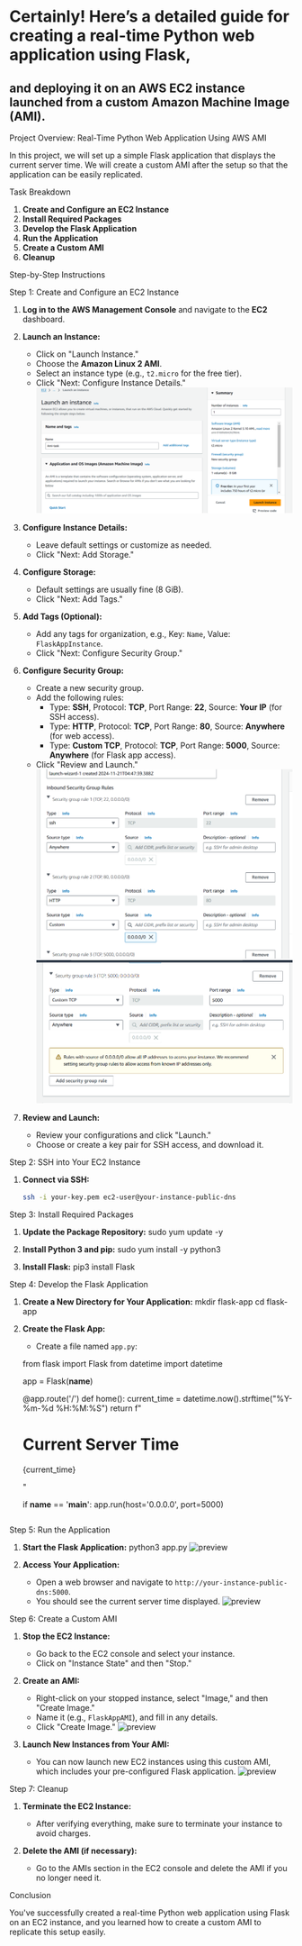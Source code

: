 # Certainly! Here’s a detailed guide for creating a real-time Python web application using Flask, 
## and deploying it on an AWS EC2 instance launched from a custom Amazon Machine Image (AMI).

Project Overview: Real-Time Python Web Application Using AWS AMI

In this project, we will set up a simple Flask application that displays the current server time.
We will create a custom AMI after the setup so that the application can be easily replicated.

Task Breakdown

1. **Create and Configure an EC2 Instance**
2. **Install Required Packages**
3. **Develop the Flask Application**
4. **Run the Application**
5. **Create a Custom AMI**
6. **Cleanup**

Step-by-Step Instructions

Step 1: Create and Configure an EC2 Instance

1. **Log in to the AWS Management Console** and navigate to the **EC2** dashboard.

2. **Launch an Instance:**
   - Click on "Launch Instance."
   - Choose the **Amazon Linux 2 AMI**.
   - Select an instance type (e.g., `t2.micro` for the free tier).
   - Click "Next: Configure Instance Details."
   ![preview](./Images/ami-1.png)

3. **Configure Instance Details:**
   - Leave default settings or customize as needed.
   - Click "Next: Add Storage."

4. **Configure Storage:**
   - Default settings are usually fine (8 GiB).
   - Click "Next: Add Tags."

5. **Add Tags (Optional):**
   - Add any tags for organization, e.g., Key: `Name`, Value: `FlaskAppInstance`.
   - Click "Next: Configure Security Group."

6. **Configure Security Group:**
   - Create a new security group.
   - Add the following rules:
     - Type: **SSH**, Protocol: **TCP**, Port Range: **22**, Source: **Your IP** (for SSH access).
     - Type: **HTTP**, Protocol: **TCP**, Port Range: **80**, Source: **Anywhere** (for web access).
     - Type: **Custom TCP**, Protocol: **TCP**, Port Range: **5000**, Source: **Anywhere** (for Flask app access).
   - Click "Review and Launch."
   ![preview](./Images/ami-2.png)
   ![preview](./Images/ami-3.png)

7. **Review and Launch:**
   - Review your configurations and click "Launch."
   - Choose or create a key pair for SSH access, and download it.

Step 2: SSH into Your EC2 Instance

1. **Connect via SSH:**
   ```bash
   ssh -i your-key.pem ec2-user@your-instance-public-dns
   ```

 Step 3: Install Required Packages

1. **Update the Package Repository:**
   sudo yum update -y
   

2. **Install Python 3 and pip:**
   sudo yum install -y python3


3. **Install Flask:**
pip3 install Flask

Step 4: Develop the Flask Application

1. **Create a New Directory for Your Application:**
   mkdir flask-app
   cd flask-app
   

2. **Create the Flask App:**
   - Create a file named `app.py`:
   
   from flask import Flask
   from datetime import datetime

   app = Flask(__name__)

   @app.route('/')
   def home():
       current_time = datetime.now().strftime("%Y-%m-%d %H:%M:%S")
       return f"<h1>Current Server Time</h1><p>{current_time}</p>"

   if __name__ == '__main__':
       app.run(host='0.0.0.0', port=5000)
   ```

Step 5: Run the Application

1. **Start the Flask Application:**
   python3 app.py
   ![preview](./Images/ami-4.png)
   

2. **Access Your Application:**
   - Open a web browser and navigate to `http://your-instance-public-dns:5000`.
   - You should see the current server time displayed.
   ![preview](./Images/ami-5.png)

Step 6: Create a Custom AMI

1. **Stop the EC2 Instance:**
   - Go back to the EC2 console and select your instance.
   - Click on "Instance State" and then "Stop."

2. **Create an AMI:**
   - Right-click on your stopped instance, select "Image," and then "Create Image."
   - Name it (e.g., `FlaskAppAMI`), and fill in any details.
   - Click "Create Image."
   ![preview](./Images/ami-6.png)

3. **Launch New Instances from Your AMI:**
   - You can now launch new EC2 instances using this custom AMI, which includes your pre-configured Flask application.
   ![preview](./Images/ami-7.png)

Step 7: Cleanup

1. **Terminate the EC2 Instance:**
   - After verifying everything, make sure to terminate your instance to avoid charges.

2. **Delete the AMI (if necessary):**
   - Go to the AMIs section in the EC2 console and delete the AMI if you no longer need it.

Conclusion

You've successfully created a real-time Python web application using Flask on an EC2 instance,
and you learned how to create a custom AMI to replicate this setup easily.